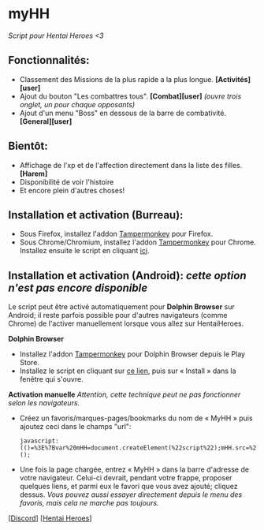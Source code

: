 # myHH
*Script pour Hentai Heroes <3*
## Fonctionnalités:
* Classement des Missions de la plus rapide a la plus longue. **[Activités][user]**
* Ajout du bouton "Les combattres tous". **[Combat][user]** *(ouvre trois onglet, un pour chaque opposants)*
* Ajout d'un menu "Boss" en dessous de la barre de combativité. **[General][user]**
## Bientôt:
* Affichage de l'xp et de l'affection directement dans la liste des filles. **[Harem]**
* Disponibilité de voir l'histoire 
* Et encore plein d'autres choses!

## Installation et activation (Burreau):
* Sous Firefox, installez l'addon [Tampermonkey](https://addons.mozilla.org/fr/firefox/addon/tampermonkey/) pour Firefox.
* Sous Chrome/Chromium, installez l'addon [Tampermonkey](https://chrome.google.com/webstore/detail/tampermonkey/dhdgffkkebhmkfjojejmpbldmpobfkfo?hl=fr) pour Chrome.
Installez ensuite le script en cliquant [ici](https://github.com/Chifumy/myHH/raw/master/myHH.user.js).

## Installation et activation (Android): *cette option n'est pas encore disponible*
Le script peut être activé automatiquement pour **Dolphin Browser** sur Android; il reste parfois possible pour d'autres navigateurs (comme Chrome) de l'activer manuellement lorsque vous allez sur HentaiHeroes.

**Dolphin Browser**
* Installez l'addon [Tampermonkey](market://details?id=net.tampermonkey.dolphin) pour Dolphin Browser depuis le Play Store.
* Installez le script en cliquant sur [ce lien](https://github.com/Chifumy/myHH/raw/master/myHH.user.js), puis sur « Install » dans la fenêtre qui s'ouvre.

**Activation manuelle** *Attention, cette technique peut ne pas fonctionner selon les navigateurs.*
* Créez un favoris/marques-pages/bookmarks du nom de « MyHH » puis ajoutez ceci dans le champs "url": 

      javascript:(()=%3E%7Bvar%20mHH=document.createElement(%22script%22);mHH.src=%22https://raw.githubusercontent.com/Chifumy/myHH/master/myHH.phone.js%22;document.head.appendChild(mHH);%7D)();
* Une fois la page chargée, entrez « MyHH » dans la barre d'adresse de votre navigateur. Celui-ci devrait, pendant votre frappe, proposer quelques liens, et parmi eux le favori que vous avez ajouté; cliquez dessus.
*Vous pouvez aussi essayer directement depuis le menu des favoris, mais cela ne marche pas toujours.*

[[Discord](https://discord.gg/pWYAyWc)] [[Hentai Heroes](https://www.hentaiheroes.com/)]
